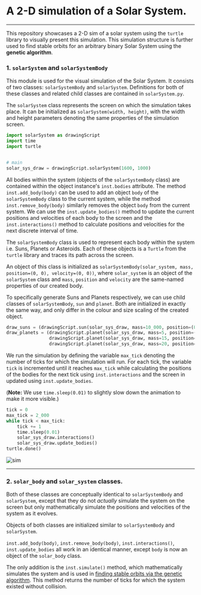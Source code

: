 # A 2-D simulation of a Solar System.
***

This repository showcases a 2-D sim of a solar system using the `turtle` library 
to visually present this simulation. This simulation structure is further used to find stable 
orbits for an arbitrary binary Solar System using the **genetic algorithm**.

### 1. `solarSystem` and `solarSystemBody`
This module is used for the visual simulation of the Solar System. It consists of two classes: 
`solarSystemBody` and `solarSystem`. Definitions for both of these classes and related child classes
are contained in `solarSystem.py`.

The `solarSystem` class represents the screen on which the simulation takes place.
It can be initialized as `solarSystem(width, height)`, with the width and height parameters
denoting the same properties of the simulation screen.

```python
import solarSystem as drawingScript
import time
import turtle


# main
solar_sys_draw = drawingScript.solarSystem(1600, 1000)
```

All bodies within the system (objects of the `solarSystemBody` class) are contained within the 
object instance's `inst.bodies` attribute. The method `inst.add_body(body)` can be used to add
an object `body` of the `solarSystemBody` class to the current system, while the method `inst.remove_body(body)`
similarly removes the object `body` from the current system. We can use the `inst.update_bodies()`
method to update the current positions and velocities of each body to the screen and the `inst.interactions()` method
to calculate positions and velocities for the next discrete interval of time.

The `solarSystemBody` class is used to represent each body within the system i.e. Suns, Planets or Asteroids.
Each of these objects is a `Turtle` from the `turtle` library and traces its path across the screen.

An object of this class is initialized as `solarSystemBody(solar_system, mass, position=(0, 0), velocity=(0, 0))`,
where `solar_system` is an object of the `solarSystem` class and `mass`, `position` and 
`velocity` are the same-named properties of our created body. 

To specifically generate Suns and Planets respectively, we can use child classes of `solarSystemBody`, 
`sun` and `planet`. Both are initialized in exactly the same way, and only differ in the colour and size scaling of
the created object.

```python
draw_suns = (drawingScript.sun(solar_sys_draw, mass=10_000, position=(0, 0), velocity=(0, 0)))
draw_planets = (drawingScript.planet(solar_sys_draw, mass=5, position=(100, 0), velocity=(0, 9.5)),
                drawingScript.planet(solar_sys_draw, mass=15, position=(300, 0), velocity=(0, -6)),
                drawingScript.planet(solar_sys_draw, mass=20, position=(0, 450), velocity=(-4.8, 0)))
```

We run the simulation by defining the variable `max_tick` denoting the number of ticks for which
the simulation will run. For each tick, the variable `tick` is incremented until it reaches `max_tick` while calculating
the positions of the bodies for the next tick using `inst.interactions` and the screen in updated using 
`inst.update_bodies`.

(**Note:** We use `time.sleep(0.01)` to slightly slow down the animation to make it more visible.)
```python
tick = 0
max_tick = 2_000
while tick < max_tick:
    tick += 1
    time.sleep(0.01)
    solar_sys_draw.interactions()
    solar_sys_draw.update_bodies()
turtle.done()
```
![sim]()
***

### 2. `solar_body` and `solar_system` classes.

Both of these classes are conceptually identical to `solarSystemBody` and `solarSystem`, except 
that they do not _actually_ simulate the system on the screen but only mathematically simulate
the positions and velocities of the system as it evolves.

Objects of both classes are initialized similar to `solarSystemBody` and `solarSystem`.

`inst.add_body(body)`, `inst.remove_body(body)`, `inst.interactions()`, `inst.update_bodies` all work
in an identical manner, except `body` is now an object of the `solar_body` class.

The only addition is the `inst.simulate()` method, which mathematically simulates the system and is
used in [finding stable orbits via the genetic algorithm](). This method returns the number of ticks for 
which the system existed without collision.